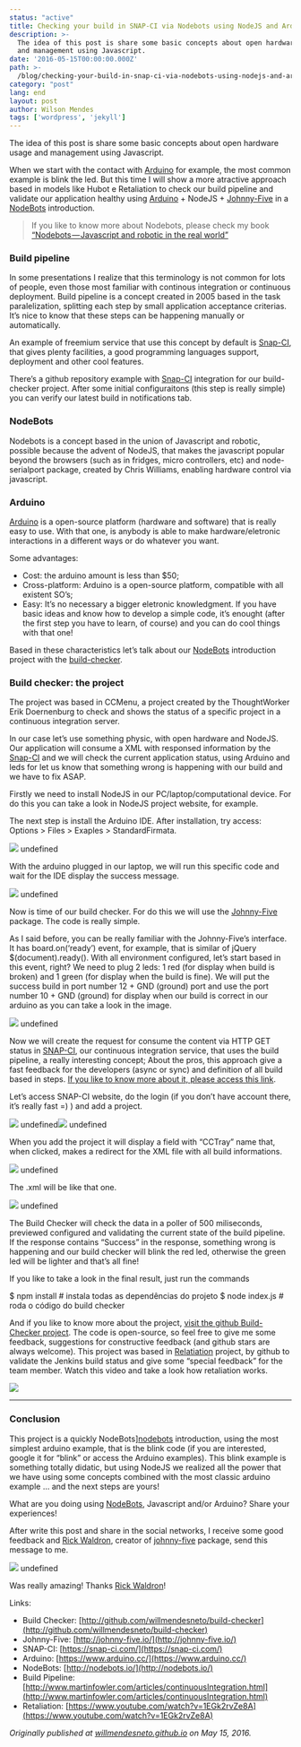 ```yaml
---
status: "active"
title: Checking your build in SNAP-CI via Nodebots using NodeJS and Arduino
description: >-
  The idea of this post is share some basic concepts about open hardware usage
  and management using Javascript.
date: '2016-05-15T00:00:00.000Z'
path: >-
  /blog/checking-your-build-in-snap-ci-via-nodebots-using-nodejs-and-arduino
category: "post"
lang: end
layout: post
author: Wilson Mendes
tags: ['wordpress', 'jekyll']
---
```


The idea of this post is share some basic concepts about open hardware usage and management using Javascript.

When we start with the contact with [Arduino](https://www.arduino.cc/) for example, the most common example is blink the led. But this time I will show a more atractive approach based in models like Hubot e Retaliation to check our build pipeline and validate our application healthy using [Arduino](https://www.arduino.cc/) + NodeJS + [Johnny-Five](https://johnny-five.io/) in a [NodeBots](https://nodebots.io/) introduction.

> If you like to know more about Nodebots, please check my book [“Nodebots — Javascript and robotic in the real world”](https://leanpub.com/nodebots-javascript-and-robotic-in-the-real-world)

### Build pipeline

In some presentations I realize that this terminology is not common for lots of people, even those most familiar with continous integration or continuous deployment. Build pipeline is a concept created in 2005 based in the task paralelization, splitting each step by small application acceptance criterias. It’s nice to know that these steps can be happening manually or automatically.

An example of freemium service that use this concept by default is [Snap-CI](https://snap-ci.com/), that gives plenty facilities, a good programming languages support, deployment and other cool features.

There’s a github repository example with [Snap-CI](https://snap-ci.com/) integration for our build-checker project. After some initial configuraitons (this step is really simple) you can verify our latest build in notifications tab.

### NodeBots

Nodebots is a concept based in the union of Javascript and robotic, possible because the advent of NodeJS, that makes the javascript popular beyond the browsers (such as in fridges, micro controllers, etc) and node-serialport package, created by Chris Williams, enabling hardware control via javascript.

### Arduino

[Arduino](https://www.arduino.cc/) is a open-source platform (hardware and software) that is really easy to use. With that one, is anybody is able to make hardware/eletronic interactions in a different ways or do whatever you want.

Some advantages:

*   Cost: the arduino amount is less than $50;
*   Cross-platform: Arduino is a open-source platform, compatible with all existent SO’s;
*   Easy: It’s no necessary a bigger eletronic knowledgment. If you have basic ideas and know how to develop a simple code, it’s enought (after the first step you have to learn, of course) and you can do cool things with that one!

Based in these characteristics let’s talk about our [NodeBots](https://nodebots.io/) introduction project with the [build-checker](https://github.com/willmendesneto/build-checker).

### Build checker: the project

The project was based in CCMenu, a project created by the ThoughtWorker Erik Doernenburg to check and shows the status of a specific project in a continuous integration server.

In our case let’s use something physic, with open hardware and NodeJS. Our application will consume a XML with responsed information by the [Snap-CI](https://snap-ci.com/) and we will check the current application status, using Arduino and leds for let us know that something wrong is happening with our build and we have to fix ASAP.

Firstly we need to install NodeJS in our PC/laptop/computational device. For do this you can take a look in NodeJS project website, for example.

The next step is install the Arduino IDE. After installation, try access: Options > Files > Exaples > StandardFirmata.

![](https://cdn-images-1.medium.com/max/800/0*LpdkXAyM5noDw1hX.png)
undefined

With the arduino plugged in our laptop, we will run this specific code and wait for the IDE display the success message.

![](https://cdn-images-1.medium.com/max/800/0*RO6rCQjS-1xFimEw.png)
undefined

Now is time of our build checker. For do this we will use the [Johnny-Five](https://johnny-five.io/) package. The code is really simple.

As I said before, you can be really familiar with the Johnny-Five’s interface. It has board.on(‘ready’) event, for example, that is similar of jQuery $(document).ready(). With all environment configured, let’s start based in this event, right? We need to plug 2 leds: 1 red (for display when build is broken) and 1 green (for display when the build is fine). We will put the success build in port number 12 + GND (ground) port and use the port number 10 + GND (ground) for display when our build is correct in our arduino as you can take a look in the image.

![](https://cdn-images-1.medium.com/max/800/0*gP2oYx-uKfRaaXhJ.png)
undefined

Now we will create the request for consume the content via HTTP GET status in [SNAP-CI](https://snap-ci.com/), our continuous integration service, that uses the build pipeline, a really interesting concept; About the pros, this approach give a fast feedback for the developers (async or sync) and definition of all build based in steps. [If you like to know more about it, please access this link](http://www.martinfowler.com/articles/continuousIntegration.html).

Let’s access SNAP-CI website, do the login (if you don’t have account there, it’s really fast =) ) and add a project.

![](https://cdn-images-1.medium.com/max/800/0*YMjBkyvxMN-kk7BR.png)
undefined![](https://cdn-images-1.medium.com/max/800/0*Rm87PU4f3BPmn3sm.png)
undefined

When you add the project it will display a field with “CCTray” name that, when clicked, makes a redirect for the XML file with all build informations.

![](https://cdn-images-1.medium.com/max/800/0*OTXIfnfsNGKY4EkV.png)
undefined

The .xml will be like that one.

![](https://cdn-images-1.medium.com/max/800/0*LFbkVndGDIYzD4lo.png)
undefined

The Build Checker will check the data in a poller of 500 miliseconds, previewed configured and validating the current state of the build pipeline. If the response contains “Success” in the response, something wrong is happening and our build checker will blink the red led, otherwise the green led will be lighter and that’s all fine!

If you like to take a look in the final result, just run the commands

$ npm install # instala todas as dependências do projeto
$ node index.js # roda o código do build checker

And if you like to know more about the project, [visit the github Build-Checker project](https://github.com/willmendesneto/build-checker). The code is open-source, so feel free to give me some feedback, suggestions for constructive feedback (and github stars are always welcome). This project was based in [Relatiation](https://www.youtube.com/watch?v=1EGk2rvZe8A) project, by github to validate the Jenkins build status and give some “special feedback” for the team member. Watch this video and take a look how retaliation works.

![](https://cdn-images-1.medium.com/max/800/0*nIKkgUPqkrTonwYU.jpg)

<hr/>

### Conclusion

This project is a quickly NodeBots\][nodebots](https://nodebots.io/) introduction, using the most simplest arduino example, that is the blink code (if you are interested, google it for “blink” or access the Arduino examples). This blink example is something totally didatic, but using NodeJS we realized all the power that we have using some concepts combined with the most classic arduino example … and the next steps are yours!

What are you doing using [NodeBots](https://nodebots.io/), Javascript and/or Arduino? Share your experiences!

After write this post and share in the social networks, I receive some good feedback and [Rick Waldron](https://twitter.com/rwaldron), creator of [johnny-five](https://johnny-five.io/) package, send this message to me.

![](https://cdn-images-1.medium.com/max/800/0*OEaFMWiyLFrfkZRE.jpeg)
undefined

Was really amazing! Thanks [Rick Waldron](https://twitter.com/rwaldron)!

Links:

*   Build Checker: [http://github.com/willmendesneto/build-checker](http://github.com/willmendesneto/build-checker)
*   Johnny-Five: [http://johnny-five.io/](http://johnny-five.io/)
*   SNAP-CI: [https://snap-ci.com/](https://snap-ci.com/)
*   Arduino: [https://www.arduino.cc/](https://www.arduino.cc/)
*   NodeBots: [http://nodebots.io/](http://nodebots.io/)
*   Build Pipeline: [http://www.martinfowler.com/articles/continuousIntegration.html](http://www.martinfowler.com/articles/continuousIntegration.html)
*   Retaliation: [https://www.youtube.com/watch?v=1EGk2rvZe8A](https://www.youtube.com/watch?v=1EGk2rvZe8A)

_Originally published at_ [_willmendesneto.github.io_](http://willmendesneto.github.io/2016/05/15/checking-your-build-in-snap-ci-via-nodebots-using-nodejs-and-arduino) _on May 15, 2016._
